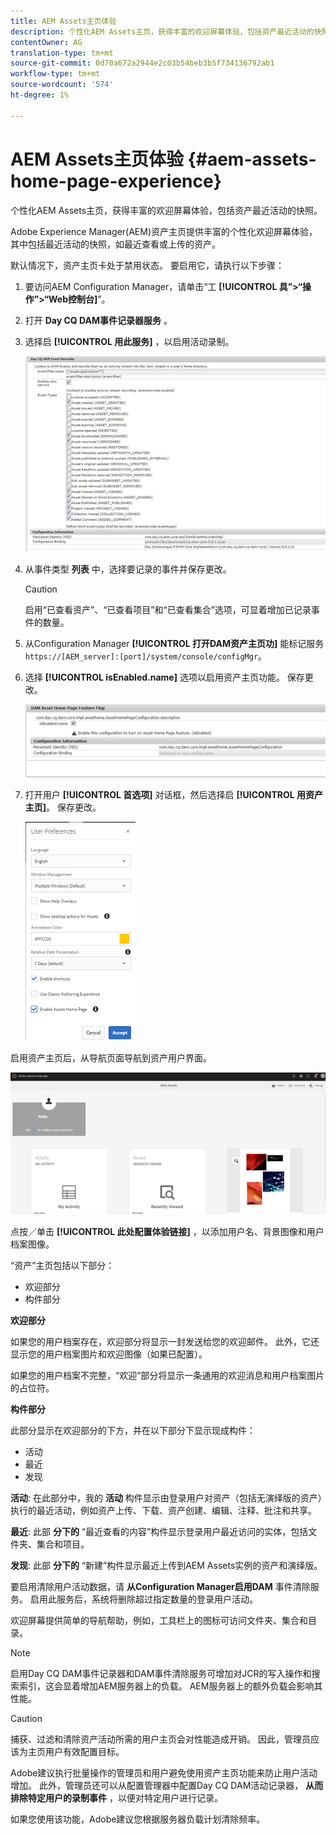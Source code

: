 ```yaml
---
title: AEM Assets主页体验
description: 个性化AEM Assets主页，获得丰富的欢迎屏幕体验，包括资产最近活动的快照。
contentOwner: AG
translation-type: tm+mt
source-git-commit: 0d70a672a2944e2c03b54beb3b5f734136792ab1
workflow-type: tm+mt
source-wordcount: '574'
ht-degree: 1%

---
```



# AEM Assets主页体验 {#aem-assets-home-page-experience}

个性化AEM Assets主页，获得丰富的欢迎屏幕体验，包括资产最近活动的快照。

Adobe Experience Manager(AEM)资产主页提供丰富的个性化欢迎屏幕体验，其中包括最近活动的快照，如最近查看或上传的资产。

默认情况下，资产主页卡处于禁用状态。 要启用它，请执行以下步骤：

1. 要访问AEM Configuration Manager，请单击“工 **[!UICONTROL 具”>“操作”>“Web控制台]**”。
1. 打开 **Day CQ DAM事件记录器服务** 。
1. 选择启 **[!UICONTROL 用此服务]** ，以启用活动录制。

   ![chlimage_1-250](assets/chlimage_1-250.png)

1. 从事件类型 **列表** 中，选择要记录的事件并保存更改。

   >[!CAUTION]
   >
   >启用“已查看资产”、“已查看项目”和“已查看集合”选项，可显着增加已记录事件的数量。

1. 从Configuration Manager **[!UICONTROL 打开DAM资产主页功]** 能标记服务 `https://[AEM_server]:[port]/system/console/configMgr`。
1. 选择 **[!UICONTROL isEnabled.name]** 选项以启用资产主页功能。 保存更改。

   ![chlimage_1-251](assets/chlimage_1-251.png)

1. 打开用户 **[!UICONTROL 首选项]** 对话框，然后选择启 **[!UICONTROL 用资产主页]**。 保存更改。

   ![user_preferences](assets/user_preferences.png)

启用资产主页后，从导航页面导航到资产用户界面。

![home_page](assets/home_page.png)

点按／单击 **[!UICONTROL 此处配置体验链接]** ，以添加用户名、背景图像和用户档案图像。

“资产”主页包括以下部分：

* 欢迎部分
* 构件部分

**欢迎部分**

如果您的用户档案存在，欢迎部分将显示一封发送给您的欢迎邮件。 此外，它还显示您的用户档案图片和欢迎图像（如果已配置）。

如果您的用户档案不完整，“欢迎”部分将显示一条通用的欢迎消息和用户档案图片的占位符。

**构件部分**

此部分显示在欢迎部分的下方，并在以下部分下显示现成构件：

* 活动
* 最近
* 发现

**活动**: 在此部分中，我的 **活动** 构件显示由登录用户对资产（包括无演绎版的资产）执行的最近活动，例如资产上传、下载、资产创建、编辑、注释、批注和共享。

**最近**: 此部 **分下的** “最近查看的内容”构件显示登录用户最近访问的实体，包括文件夹、集合和项目。

**发现**: 此部 **分下的** “新建”构件显示最近上传到AEM Assets实例的资产和演绎版。

要启用清除用户活动数据，请 **从Configuration Manager启用DAM** 事件清除服务。 启用此服务后，系统将删除超过指定数量的登录用户活动。

欢迎屏幕提供简单的导航帮助，例如，工具栏上的图标可访问文件夹、集合和目录。

>[!NOTE]
>
>启用Day CQ DAM事件记录器和DAM事件清除服务可增加对JCR的写入操作和搜索索引，这会显着增加AEM服务器上的负载。 AEM服务器上的额外负载会影响其性能。

>[!CAUTION]
>
>捕获、过滤和清除资产活动所需的用户主页会对性能造成开销。 因此，管理员应该为主页用户有效配置目标。
>
>Adobe建议执行批量操作的管理员和用户避免使用资产主页功能来防止用户活动增加。 此外，管理员还可以从配置管理器中配置Day CQ DAM活动记录器， **从而排除特定用户的录制事件** ，以便对特定用户进行记录。
>
>如果您使用该功能，Adobe建议您根据服务器负载计划清除频率。
